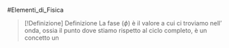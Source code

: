 #Elementi_di_Fisica 
>[!Definizione]  Definizione
>La fase ($\phi$) è il valore a cui ci troviamo nell’ onda, ossia il punto dove stiamo rispetto al ciclo completo, è un concetto un